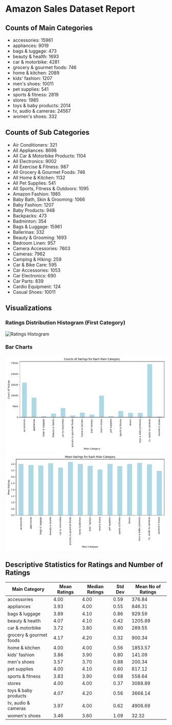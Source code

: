 # Amazon Sales Dataset Report

## Counts of Main Categories
- accessories: 15961
- appliances: 9019
- bags & luggage: 473
- beauty & health: 1693
- car & motorbike: 4281
- grocery & gourmet foods: 746
- home & kitchen: 2089
- kids' fashion: 1207
- men's shoes: 10011
- pet supplies: 541
- sports & fitness: 2819
- stores: 1985
- toys & baby products: 2014
- tv, audio & cameras: 24567
- women's shoes: 332

## Counts of Sub Categories
- Air Conditioners: 321
- All Appliances: 8698
- All Car & Motorbike Products: 1104
- All Electronics: 9002
- All Exercise & Fitness: 987
- All Grocery & Gourmet Foods: 746
- All Home & Kitchen: 1132
- All Pet Supplies: 541
- All Sports, Fitness & Outdoors: 1095
- Amazon Fashion: 1985
- Baby Bath, Skin & Grooming: 1066
- Baby Fashion: 1207
- Baby Products: 948
- Backpacks: 473
- Badminton: 354
- Bags & Luggage: 15961
- Ballerinas: 332
- Beauty & Grooming: 1693
- Bedroom Linen: 957
- Camera Accessories: 7603
- Cameras: 7962
- Camping & Hiking: 259
- Car & Bike Care: 595
- Car Accessories: 1053
- Car Electronics: 690
- Car Parts: 839
- Cardio Equipment: 124
- Casual Shoes: 10011

## Visualizations
### Ratings Distribution Histogram (First Category)
![Ratings Histogram](images/accessories_ratings_histogram.png)
### Bar Charts
![Ratings Count](images/main_category_ratings_count_bar_chart.png)
![Mean Ratings](images/main_category_mean_ratings_bar_chart.png)

## Descriptive Statistics for Ratings and Number of Ratings
| Main Category | Mean Ratings | Median Ratings | Std Dev | Mean No of Ratings |
| ------------- | ------------ | -------------- | ------- | ------------------ |
| accessories | 4.00 | 4.00 | 0.59 | 376.84 |
| appliances | 3.93 | 4.00 | 0.55 | 846.31 |
| bags & luggage | 3.89 | 4.10 | 0.86 | 929.59 |
| beauty & health | 4.07 | 4.10 | 0.42 | 1205.89 |
| car & motorbike | 3.72 | 3.80 | 0.80 | 289.55 |
| grocery & gourmet foods | 4.17 | 4.20 | 0.32 | 900.34 |
| home & kitchen | 4.00 | 4.00 | 0.56 | 1853.57 |
| kids' fashion | 3.86 | 3.90 | 0.80 | 141.09 |
| men's shoes | 3.57 | 3.70 | 0.88 | 200.34 |
| pet supplies | 4.00 | 4.10 | 0.60 | 817.12 |
| sports & fitness | 3.83 | 3.90 | 0.68 | 558.64 |
| stores | 4.00 | 4.00 | 0.37 | 3088.89 |
| toys & baby products | 4.07 | 4.20 | 0.56 | 3668.14 |
| tv, audio & cameras | 3.97 | 4.00 | 0.62 | 4906.69 |
| women's shoes | 3.46 | 3.60 | 1.09 | 32.32 |
